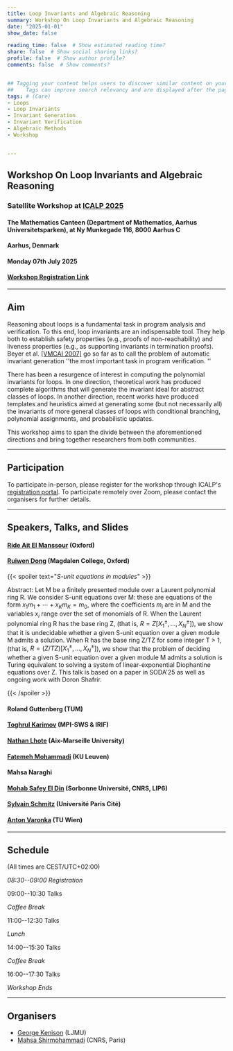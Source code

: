 ```yaml
---
title: Loop Invariants and Algebraic Reasoning
summary: Workshop On Loop Invariants and Algebraic Reasoning
date: "2025-01-01"
show_date: false

reading_time: false  # Show estimated reading time?
share: false  # Show social sharing links?
profile: false  # Show author profile?
comments: false  # Show comments?


## Tagging your content helps users to discover similar content on your site. 
##    Tags can improve search relevancy and are displayed after the page content and also in the Tag Cloud widget.
tags: # (Core)
- Loops
- Loop Invariants
- Invariant Generation
- Invariant Verification
- Algebraic Methods
- Workshop


---
```


## Workshop On Loop Invariants and Algebraic Reasoning
### Satellite Workshop at [ICALP 2025](https://conferences.au.dk/icalp2025)
#### The Mathematics Canteen (Department of Mathematics, Aarhus Universitetsparken), at Ny Munkegade 116, 8000 Aarhus C
#### Aarhus, Denmark 
#### Monday 07th July 2025
#### [Workshop Registration Link](https://conferences.au.dk/icalp2025/registration)

---

## Aim




Reasoning about loops is a fundamental task in program analysis and verification.  To this end, loop invariants are an indispensable tool.  They help both to establish safety properties (e.g., proofs of non-reachability) and liveness properties (e.g., as supporting invariants in termination proofs). Beyer et al. [[VMCAI 2007]](https://link.springer.com/chapter/10.1007/978-3-540-69738-1_27) go so far as to call the problem of automatic invariant generation ''the most important task in program verification. ''

 

There has been a resurgence of interest in computing the polynomial invariants for loops. In one direction, theoretical work has produced complete algorithms that will generate the invariant ideal for abstract classes of loops. In another direction, recent works have produced templates and heuristics aimed at generating some (but not necessarily all) the invariants of more general classes of loops with conditional branching, polynomial assignments, and probabilistic updates.

 

This workshop aims to span the divide between the aforementioned directions and bring together researchers from both communities.


---

## Participation

To participate in-person, please register for the workshop through ICALP's [registration portal](https://conferences.au.dk/icalp2025/registration).  To participate remotely over Zoom, please contact the organisers for further details.



---

## Speakers, Talks, and Slides

<!--(Click on a talk title for the abstract and slides.)-->

<!---{{< spoiler text="_On the Complexity of the Sum of Square Roots Problem_" >}}

Abstract: Given positive integers $a_1, a_2, \dots, a_n$ and $b_1, b_2, \dots, b_m$, the Sum of Square Roots
problem (SSR) is the computational problem of checking if $$\sqrt{a_1} + \sqrt{a_2} + \dots + \sqrt{a_n} >  \sqrt{b_1} + \sqrt{b_2} + \dots + \sqrt{b_m}.$$
It is an essential primitive in Computational Geometry where efficient algorithms for several geometric problems are known relative to SSR. 
However the best-known complexity upper bound for SSR is in the Counting Hierarchy (CH), and no non-trivial lower bounds are known. Over the last two decades, SSR-hardness has emerged as a useful tool to capture the "numerical hardness" of problems, especially in Game Theory and Verification. In this talk, I will introduce a variant of SSR and show efficient "non-uniform" algorithms for this problem.

{{% staticref "/uploads/Balaji_slides.pdf" %}} Slides: &#128462; {{% /staticref %}}


{{< /spoiler >}}
--->


#### [Ride Ait El Manssour](https://ridaaitelmanssour.com/) (Oxford)

  
#### [Ruiwen Dong](https://sites.google.com/view/ruiwen-dong/home) (Magdalen College, Oxford)

{{< spoiler text="_S-unit equations in modules_" >}}

Abstract: Let M be a finitely presented module over a Laurent polynomial ring R. We consider S-unit equations over M: these are equations of the form $x_1 m_1 + \cdots + x_K m_K = m_0$, where the coefficients $m_i$ are in M and the variables $x_i$ range over the set of monomials of R. When the Laurent polynomial ring R has the base ring Z, (that is, $R = Z[X_1^{\pm}, \ldots, X_N^{\pm}]$), we show that it is undecidable whether a given S-unit equation over a given module M admits a solution. When R has the base ring Z/TZ for some integer T > 1, (that is, $R = (Z/TZ)[X_1^{\pm}, \ldots, X_N^{\pm}]$), we show that the problem of deciding whether a given S-unit equation over a given module M admits a solution is Turing equivalent to solving a system of linear-exponential Diophantine equations over Z. This talk is based on a paper in SODA'25 as well as ongoing work with Doron Shafrir.

{{< /spoiler >}}


#### Roland Guttenberg (TUM)



#### [Toghrul Karimov](https://toghrul-karimov.github.io/) (MPI-SWS & IRIF)



#### [Nathan Lhote](https://pageperso.lis-lab.fr/~nathan.lhote/) (Aix-Marseille University) 




#### [Fatemeh Mohammadi](https://www.fatemehmohammadi.com/) (KU Leuven)



#### Mahsa Naraghi



#### [Mohab Safey El Din](https://www-polsys.lip6.fr/~safey/) (Sorbonne Université, CNRS, LIP6) 


#### [Sylvain Schmitz](https://www.irif.fr/en/users/schmitz/index) (Université Paris Cité) 



#### [Anton Varonka](https://informatics.tuwien.ac.at/people/anton-varonka) (TU Wien)



---

## Schedule

(All times are CEST/UTC+02:00)

_08:30--09:00 Registration_


09:00--10:30 Talks 

_Coffee Break_

11:00--12:30 Talks

_Lunch_

14:00--15:30 Talks

_Coffee Break_

16:00--17:30 Talks

_Workshop Ends_

---

## Organisers



- [George Kenison](https://georgekenison.github.io/) (LJMU)
- [Mahsa Shirmohammadi](https://www.irif.fr/~mahsa/) (CNRS, Paris)





